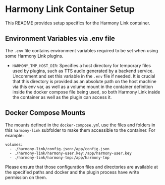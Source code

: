 # Harmony Link Container Setup

This README provides setup specifics for the Harmony Link container.

## Environment Variables via .env file

The `.env` file contains environment variables required to be set when using some Harmony Link plugins.

- `HARMONY_TMP_HOST_DIR`: Specifies a host directory for temporary files used by plugins, such as TTS audio generated by a backend service. 
Uncomment and set this variable in the `.env` file if needed.
It is crucial that this directory is provided as an absolute path on the host machine via this env var, 
as well as a volume mount in the container definition inside the docker compose file being used,
so both Harmony Link inside the container as well as the plugin can access it.

## Docker Compose Mounts

The mounts defined in the `docker-compose.yml` use the files and folders in this `harmony-link` subfolder to make them accessible to the container.
For example:
```
volumes:
  - ./harmony-link/config.json:/app/config.json
  - ./harmony-link/harmony-user.key:/app/harmony-user.key
  - ./harmony-link/harmony-tmp:/app/harmony-tmp
```
Please ensure that those configuration files and directories are available at the specified paths and docker and the plugin process have write permission on them.